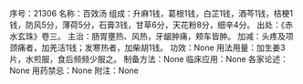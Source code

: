 序号：21306
名称：百效汤
组成：升麻1钱，葛根1钱，白芷1钱，酒芩1钱，桔梗1钱，防风5分，薄荷5分，石膏3钱，甘草6分，天花粉8分，细辛4分。
出处：《赤水玄珠》卷三。
主治：肠胃壅热、风热，牙龈肿痛，颊车皆肿。
加减：头疼及项颈痛者，加羌活1钱；发寒热者，加柴胡1钱。
功效：None
用法用量：加生姜3片，水煎服，食后频频少服之。
制备方法：None
临床应用：None
各家论述：None
用药禁忌：None
附注：None
